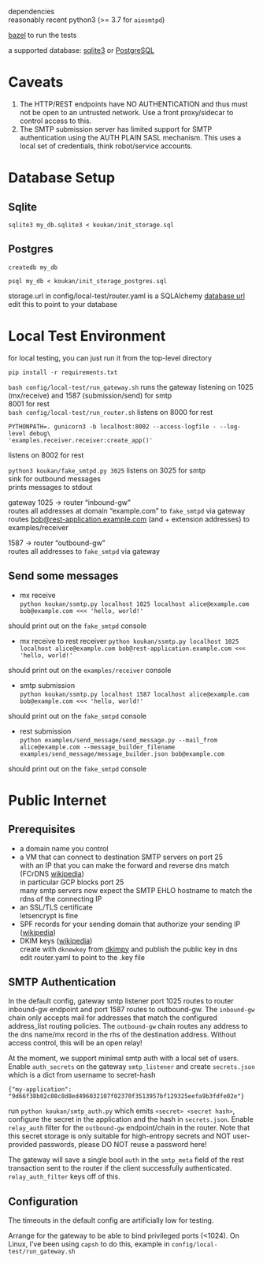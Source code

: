 dependencies  
reasonably recent python3 (\>= 3.7 for `aiosmtpd`)

[bazel](https://bazel.build/) to run the tests  

a supported database: [sqlite3](https://www.sqlite.org/) or
[PostgreSQL](https://www.postgresql.org/)

# Caveats

1. The HTTP/REST endpoints have NO AUTHENTICATION and thus must not be open to an untrusted network. Use a front proxy/sidecar to control access to this.
2. The SMTP submission server has limited support for SMTP
authentication using the AUTH PLAIN SASL mechanism. This uses a local
set of credentials, think robot/service accounts.



# Database Setup

## Sqlite

`sqlite3 my_db.sqlite3 < koukan/init_storage.sql`

## Postgres

```
createdb my_db

psql my_db < koukan/init_storage_postgres.sql
```

storage.url in config/local-test/router.yaml is a SQLAlchemy [database url](https://docs.sqlalchemy.org/en/20/core/engines.html#database-urls)  
edit this to point to your database

# Local Test Environment

for local testing, you can just run it from the top-level directory

`pip install -r requirements.txt`

`bash config/local-test/run_gateway.sh`
runs the gateway listening on 1025 (mx/receive) and 1587 (submission/send) for smtp  
8001 for rest  
`bash config/local-test/run_router.sh`
listens on 8000 for rest  
```
PYTHONPATH=. gunicorn3 -b localhost:8002 --access-logfile - --log-level debug\ 
'examples.receiver.receiver:create_app()'
```
listens on 8002 for rest

`python3 koukan/fake_smtpd.py 3025`
listens on 3025 for smtp  
sink for outbound messages  
prints messages to stdout

gateway 1025 → router “inbound-gw”  
routes all addresses at domain “example.com” to `fake_smtpd` via gateway  
routes bob@rest-application.example.com (and \+ extension addresses) to examples/receiver

1587 → router “outbound-gw”  
routes all addresses to `fake_smtpd` via gateway

## Send some messages

- mx receive  
`python koukan/ssmtp.py localhost 1025 localhost alice@example.com bob@example.com <<< 'hello, world!'`

should print out on the `fake_smtpd` console

- mx receive to rest receiver
`python koukan/ssmtp.py localhost 1025 localhost alice@example.com bob@rest-application.example.com <<< 'hello, world!'`

should print out on the `examples/receiver` console

- smtp submission  
`python koukan/ssmtp.py localhost 1587 localhost alice@example.com bob@example.com <<< 'hello, world!'`

should print out on the `fake_smtpd` console

- rest submission  
`python examples/send_message/send_message.py --mail_from alice@example.com --message_builder_filename examples/send_message/message_builder.json bob@example.com`

should print out on the `fake_smtpd` console


# Public Internet

## Prerequisites

- a domain name you control  
- a VM that can connect to destination SMTP servers on port 25  
with an IP that you can make the forward and reverse dns match (FCrDNS [wikipedia](https://en.wikipedia.org/wiki/Forward-confirmed_reverse_DNS))  
in particular GCP blocks port 25  
many smtp servers now expect the SMTP EHLO hostname to match the rdns of the connecting IP  
- an SSL/TLS certificate  
letsencrypt is fine  
- SPF records for your sending domain that authorize your sending IP ([wikipedia](https://en.wikipedia.org/wiki/Sender_Policy_Framework))  
- DKIM keys ([wikipedia](https://en.wikipedia.org/wiki/DomainKeys_Identified_Mail))  
create with `dknewkey` from [dkimpy](https://pypi.org/project/dkimpy/) and publish the public key in dns  
edit router.yaml to point to the .key file

## SMTP Authentication

In the default config, gateway smtp listener port 1025 routes to
router inbound-gw endpoint and port 1587 routes to outbound-gw. The
`inbound-gw` chain only accepts mail for addresses that match the
configured address_list routing policies. The `outbound-gw` chain routes
any address to the dns name/mx record in the rhs of the destination
address. Without access control, this will be an open relay!

At the moment, we support minimal smtp auth with a local set of
users. Enable `auth_secrets` on the gateway `smtp_listener` and create 
`secrets.json` which is a dict 
from username to secret-hash
```
{"my-application": "9d66f38b02c08c8d8ed496032107f02370f3513957bf129325eefa9b3fdfe02e"}
```

run `python koukan/smtp_auth.py` which emits `<secret> <secret hash>`,
configure the secret in the application and the hash in
`secrets.json`. Enable `relay_auth` filter for the `outbound-gw`
endpoint/chain in the router. Note that this secret storage is only
suitable for high-entropy secrets and NOT user-provided passwords,
please DO NOT reuse a password here!

The gateway will save a single bool `auth` in the `smtp_meta` field of
the rest transaction sent to the router if the client successfully
authenticated. `relay_auth_filter` keys off of this.


## Configuration

The timeouts in the default config are artificially low for testing.


Arrange for the gateway to be able to bind privileged ports (\<1024).
On Linux, I’ve been using `capsh` to do this, example in
`config/local-test/run_gateway.sh`

